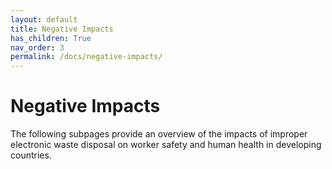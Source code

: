 ```yaml
---
layout: default
title: Negative Impacts
has_children: True
nav_order: 3
permalink: /docs/negative-impacts/
---
```


# Negative Impacts
The following subpages provide an overview of the impacts of improper electronic waste disposal on worker safety and human health in developing countries.
